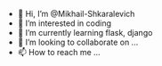 - 👋 Hi, I’m @Mikhail-Shkaralevich
- 👀 I’m interested in coding
- 🌱 I’m currently learning flask, django
- 💞️ I’m looking to collaborate on ...
- 📫 How to reach me ...

<!---
Mikhail-Shkaralevich/Mikhail-Shkaralevich is a ✨ special ✨ repository because its `README.md` (this file) appears on your GitHub profile.
You can click the Preview link to take a look at your changes.
--->
